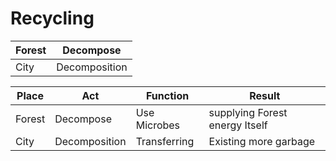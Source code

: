 # Recycling


| Forest | Decompose     |
|--------|---------------|
| City   | Decomposition |

| Place  | Act           | Function     | Result                         |
|--------|---------------|--------------|--------------------------------|
| Forest | Decompose     | Use Microbes | supplying Forest energy Itself |
| City   | Decomposition | Transferring | Existing more garbage          |
